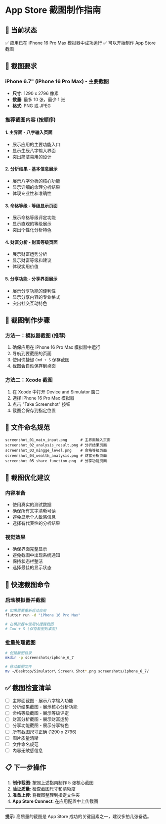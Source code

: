 # App Store 截图制作指南

## 📱 当前状态
✅ 应用已在 iPhone 16 Pro Max 模拟器中成功运行
✅ 可以开始制作 App Store 截图

## 🎯 截图要求

### iPhone 6.7" (iPhone 16 Pro Max) - 主要截图
- **尺寸**: 1290 x 2796 像素
- **数量**: 最多 10 张，最少 1 张
- **格式**: PNG 或 JPEG

### 推荐截图内容 (按顺序)

#### 1. 主界面 - 八字输入页面
- 展示应用的主要功能入口
- 显示生辰八字输入界面
- 突出简洁易用的设计

#### 2. 分析结果 - 基本信息展示
- 展示八字分析的核心功能
- 显示详细的命理分析结果
- 体现专业性和准确性

#### 3. 命格等级 - 等级显示页面
- 展示命格等级评定功能
- 显示直观的等级展示
- 突出个性化分析特色

#### 4. 财富分析 - 财富等级页面
- 展示财富运势分析
- 显示财富等级和建议
- 体现实用价值

#### 5. 分享功能 - 分享界面展示
- 展示分享功能的便利性
- 显示分享内容的专业格式
- 突出社交互动特色

## 📸 截图制作步骤

### 方法一：模拟器截图 (推荐)
1. 确保应用在 iPhone 16 Pro Max 模拟器中运行
2. 导航到要截图的页面
3. 使用快捷键 `Cmd + S` 保存截图
4. 截图会自动保存到桌面

### 方法二：Xcode 截图
1. 在 Xcode 中打开 Device and Simulator 窗口
2. 选择 iPhone 16 Pro Max 模拟器
3. 点击 "Take Screenshot" 按钮
4. 截图会保存到指定位置

## 📁 文件命名规范
```
screenshot_01_main_input.png      # 主界面输入页面
screenshot_02_analysis_result.png # 分析结果页面
screenshot_03_mingge_level.png    # 命格等级页面
screenshot_04_wealth_analysis.png # 财富分析页面
screenshot_05_share_function.png  # 分享功能页面
```

## 🎨 截图优化建议

### 内容准备
- 使用真实的测试数据
- 确保所有文字清晰可读
- 避免显示个人敏感信息
- 选择有代表性的分析结果

### 视觉效果
- 确保界面完整显示
- 避免截图中出现系统通知
- 保持状态栏整洁
- 选择最佳的显示状态

## 🚀 快速截图命令

### 启动模拟器并截图
```bash
# 如果需要重新启动应用
flutter run -d "iPhone 16 Pro Max"

# 在模拟器中使用快捷键截图
# Cmd + S (保存截图到桌面)
```

### 批量处理截图
```bash
# 创建截图目录
mkdir -p screenshots/iphone_6_7

# 移动截图文件
mv ~/Desktop/Simulator\ Screen\ Shot*.png screenshots/iphone_6_7/
```

## ✅ 截图检查清单

- [ ] 主界面截图 - 展示八字输入功能
- [ ] 分析结果截图 - 展示核心分析功能
- [ ] 命格等级截图 - 展示等级评定
- [ ] 财富分析截图 - 展示财富运势
- [ ] 分享功能截图 - 展示分享特色
- [ ] 所有截图尺寸正确 (1290 x 2796)
- [ ] 图片质量清晰
- [ ] 文件命名规范
- [ ] 内容无敏感信息

## 📋 下一步操作

1. **制作截图**: 按照上述指南制作 5 张核心截图
2. **验证质量**: 检查截图尺寸和清晰度
3. **准备上传**: 将截图整理到指定文件夹
4. **App Store Connect**: 在应用配置中上传截图

---

**提示**: 高质量的截图是 App Store 成功的关键因素之一，建议多拍几张备选。
